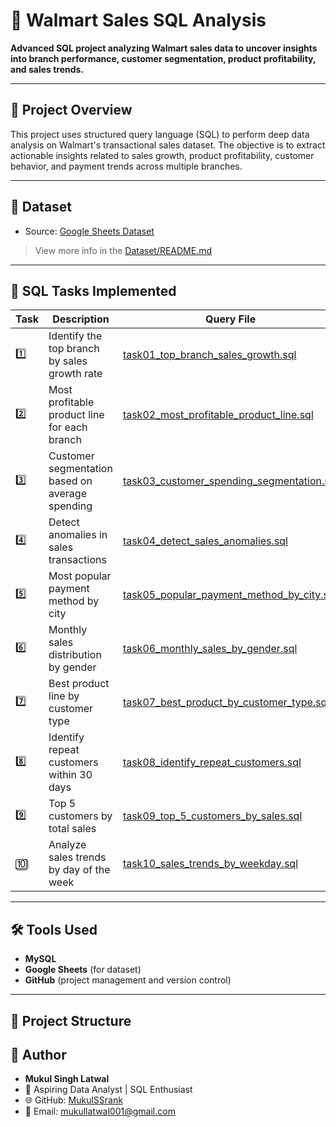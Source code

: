 # 🛒 Walmart Sales SQL Analysis

**Advanced SQL project analyzing Walmart sales data to uncover insights into branch performance, customer segmentation, product profitability, and sales trends.**

---

## 📌 Project Overview
This project uses structured query language (SQL) to perform deep data analysis on Walmart's transactional sales dataset. The objective is to extract actionable insights related to sales growth, product profitability, customer behavior, and payment trends across multiple branches.

---

## 📁 Dataset

- Source: [Google Sheets Dataset](https://docs.google.com/spreadsheets/d/1O-j6vD_uMm37pzYwvhVToTqZxw_01OTB0x2q0z00Yrc/edit?usp=sharing)

> View more info in the [Dataset/README.md](./Dataset/README.md)

---

## 🧠 SQL Tasks Implemented

| Task | Description | Query File |
|------|-------------|------------|
| 1️⃣ | Identify the top branch by sales growth rate | [task01_top_branch_sales_growth.sql](./SQL_Queries/task01_top_branch_sales_growth.sql) |
| 2️⃣ | Most profitable product line for each branch | [task02_most_profitable_product_line.sql](./SQL_Queries/task02_most_profitable_product_line.sql) |
| 3️⃣ | Customer segmentation based on average spending | [task03_customer_spending_segmentation.sql](./SQL_Queries/task03_customer_spending_segmentation.sql) |
| 4️⃣ | Detect anomalies in sales transactions | [task04_detect_sales_anomalies.sql](./SQL_Queries/task04_detect_sales_anomalies.sql) |
| 5️⃣ | Most popular payment method by city | [task05_popular_payment_method_by_city.sql](./SQL_Queries/task05_popular_payment_method_by_city.sql) |
| 6️⃣ | Monthly sales distribution by gender | [task06_monthly_sales_by_gender.sql](./SQL_Queries/task06_monthly_sales_by_gender.sql) |
| 7️⃣ | Best product line by customer type | [task07_best_product_by_customer_type.sql](./SQL_Queries/task07_best_product_by_customer_type.sql) |
| 8️⃣ | Identify repeat customers within 30 days | [task08_identify_repeat_customers.sql](./SQL_Queries/task08_identify_repeat_customers.sql) |
| 9️⃣ | Top 5 customers by total sales | [task09_top_5_customers_by_sales.sql](./SQL_Queries/task09_top_5_customers_by_sales.sql) |
| 🔟 | Analyze sales trends by day of the week | [task10_sales_trends_by_weekday.sql](./SQL_Queries/task10_sales_trends_by_weekday.sql) |

---

## 🛠 Tools Used
- **MySQL**
- **Google Sheets** (for dataset)
- **GitHub** (project management and version control)

---

## 📂 Project Structure


## 👤 Author
- **Mukul Singh Latwal**
- 💼 Aspiring Data Analyst | SQL Enthusiast
- 🌐 GitHub: [MukulSSrank](https://github.com/MukulSSrank)
- 📧 Email: mukullatwal001@gmail.com
  
